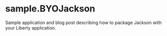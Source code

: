 # sample.BYOJackson
Sample application and blog post describing how to package Jackson with your Liberty application.
